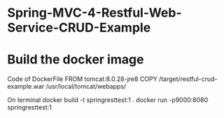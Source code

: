 # Spring-MVC-4-Restful-Web-Service-CRUD-Example

# Build the docker image
Code of DockerFile
FROM tomcat:8.0.28-jre8
COPY /target/restful-crud-example.war /usr/local/tomcat/webapps/

On terminal
docker build -t springresttest:1 .
docker run -p9000:8080 springresttest:1
